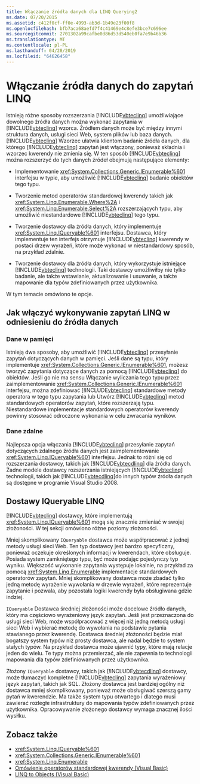 ```yaml
---
title: Włączanie źródła danych dla LINQ Querying2
ms.date: 07/20/2015
ms.assetid: c412f0cf-ff0e-4993-ab3d-1b49e23f00f8
ms.openlocfilehash: bfb7aca68aefd7f4c41469e4c8efe3bce7c696ee
ms.sourcegitcommit: 2701302a99cafbe0d86d53d540eb0fa7e9b46b36
ms.translationtype: MT
ms.contentlocale: pl-PL
ms.lasthandoff: 04/28/2019
ms.locfileid: "64626458"
---
```

# <a name="enabling-a-data-source-for-linq-querying"></a>Włączanie źródła danych do zapytań LINQ

Istnieją różne sposoby rozszerzania [!INCLUDE[vbteclinq](~/includes/vbteclinq-md.md)] umożliwiające dowolnego źródła danych można wykonać zapytania w [!INCLUDE[vbteclinq](~/includes/vbteclinq-md.md)] wzorca. Źródłem danych może być między innymi struktura danych, usługi sieci Web, system plików lub baza danych. [!INCLUDE[vbteclinq](~/includes/vbteclinq-md.md)] Wzorzec ułatwia klientom badanie źródła danych, dla którego [!INCLUDE[vbteclinq](~/includes/vbteclinq-md.md)] zapytań jest włączony, ponieważ składnia i wzorzec kwerendy nie zmienia się. W ten sposób [!INCLUDE[vbteclinq](~/includes/vbteclinq-md.md)] można rozszerzyć do tych danych źródeł obejmują następujące elementy:

- Implementowanie <xref:System.Collections.Generic.IEnumerable%601> interfejsu w typie, aby umożliwić [!INCLUDE[vbteclinq](~/includes/vbteclinq-md.md)] badanie obiektów tego typu.

- Tworzenie metod operatorów standardowej kwerendy takich jak <xref:System.Linq.Enumerable.Where%2A> i <xref:System.Linq.Enumerable.Select%2A> rozszerzających typu, aby umożliwić niestandardowe [!INCLUDE[vbteclinq](~/includes/vbteclinq-md.md)] tego typu.

- Tworzenie dostawcy dla źródła danych, który implementuje <xref:System.Linq.IQueryable%601> interfejsu. Dostawca, który implementuje ten interfejs otrzymuje [!INCLUDE[vbteclinq](~/includes/vbteclinq-md.md)] kwerendy w postaci drzew wyrażeń, które może wykonać w niestandardowy sposób, na przykład zdalnie.

- Tworzenie dostawcy dla źródła danych, który wykorzystuje istniejące [!INCLUDE[vbteclinq](~/includes/vbteclinq-md.md)] technologii. Taki dostawcy umożliwiłby nie tylko badanie, ale także wstawianie, aktualizowanie i usuwanie, a także mapowanie dla typów zdefiniowanych przez użytkownika.

W tym temacie omówiono te opcje.

## <a name="how-to-enable-linq-querying-of-your-data-source"></a>Jak włączyć wykonywanie zapytań LINQ w odniesieniu do źródła danych

### <a name="in-memory-data"></a>Dane w pamięci
 Istnieją dwa sposoby, aby umożliwić [!INCLUDE[vbteclinq](~/includes/vbteclinq-md.md)] przesyłanie zapytań dotyczących danych w pamięci. Jeśli dane są typu, który implementuje <xref:System.Collections.Generic.IEnumerable%601>, możesz tworzyć zapytania dotyczące danych za pomocą [!INCLUDE[vbteclinq](~/includes/vbteclinq-md.md)] do obiektów. Jeśli go nie ma sensu Włączanie wyliczania tego typu przez zaimplementowanie <xref:System.Collections.Generic.IEnumerable%601> interfejsu, można zdefiniować [!INCLUDE[vbteclinq](~/includes/vbteclinq-md.md)] standardowe metody operatora w tego typu zapytania lub Utwórz [!INCLUDE[vbteclinq](~/includes/vbteclinq-md.md)] metod standardowych operatorów zapytań, które rozszerzają typu. Niestandardowe implementacje standardowych operatorów kwerendy powinny stosować odroczone wykonania w celu zwracania wyników.

### <a name="remote-data"></a>Dane zdalne
 Najlepsza opcja włączania [!INCLUDE[vbteclinq](~/includes/vbteclinq-md.md)] przesyłanie zapytań dotyczących zdalnego źródła danych jest zaimplementowanie <xref:System.Linq.IQueryable%601> interfejsu. Jednak to różni się od rozszerzania dostawcy, takich jak [!INCLUDE[vbtecdlinq](~/includes/vbtecdlinq-md.md)] dla źródła danych. Żadne modele dostawcy rozszerzania istniejących [!INCLUDE[vbteclinq](~/includes/vbteclinq-md.md)] technologii, takich jak [!INCLUDE[vbtecdlinq](~/includes/vbtecdlinq-md.md)]do innych typów źródła danych są dostępne w programie Visual Studio 2008.

## <a name="iqueryable-linq-providers"></a>Dostawy IQueryable LINQ
 [!INCLUDE[vbteclinq](~/includes/vbteclinq-md.md)] dostawcy, które implementują <xref:System.Linq.IQueryable%601> mogą się znacznie zmieniać w swojej złożoności. W tej sekcji omówiono różne poziomy złożoności.

 Mniej skomplikowany `IQueryable` dostawca może współpracować z jednej metody usługi sieci Web. Ten typ dostawcy jest bardzo specyficzny, ponieważ oczekuje określonych informacji w kwerendach, które obsługuje. Posiada system zamkniętego typu, być może podając pojedynczy typ wyniku. Większość wykonanie zapytania występuje lokalnie, na przykład za pomocą <xref:System.Linq.Enumerable> implementacje standardowych operatorów zapytań. Mniej skomplikowany dostawca może zbadać tylko jedną metodę wyrażenie wywołania w drzewie wyrażeń, które reprezentuje zapytanie i pozwala, aby pozostała logiki kwerendy była obsługiwana gdzie indziej.

 `IQueryable` Dostawca średniej złożoności może docelowe źródło danych, który ma częściowo wyrażeniowy język zapytań. Jeśli jest przeznaczona do usługi sieci Web, może współpracować z więcej niż jedną metodą usługi sieci Web i wybierać metodę do wywołania na podstawie pytania stawianego przez kwerendę. Dostawca średniej złożoności będzie miał bogatszy system typów niż prosty dostawca, ale nadal będzie to system stałych typów. Na przykład dostawca może ujawnić typy, które mają relacje jeden do wielu. Te typy można przemierzać, ale nie zapewnia to technologii mapowania dla typów zdefiniowanych przez użytkownika.

 Złożony `IQueryable` dostawcy, takich jak [!INCLUDE[vbtecdlinq](~/includes/vbtecdlinq-md.md)] dostawcy, może tłumaczyć kompletne [!INCLUDE[vbteclinq](~/includes/vbteclinq-md.md)] zapytania wyrażeniowy język zapytań, takich jak SQL. Złożony dostawca jest bardziej ogólny niż dostawca mniej skomplikowany, ponieważ może obsługiwać szerszą gamy pytań w kwerendzie. Ma także system typu otwartego i dlatego musi zawierać rozległe infrastruktury do mapowania typów zdefiniowanych przez użytkownika. Opracowywanie złożonego dostawcy wymaga znacznej ilości wysiłku.

## <a name="see-also"></a>Zobacz także

- <xref:System.Linq.IQueryable%601>
- <xref:System.Collections.Generic.IEnumerable%601>
- <xref:System.Linq.Enumerable>
- [Omówienie operatorów standardowej kwerendy (Visual Basic)](../../../../visual-basic/programming-guide/concepts/linq/standard-query-operators-overview.md)
- [LINQ to Objects (Visual Basic)](../../../../visual-basic/programming-guide/concepts/linq/linq-to-objects.md)